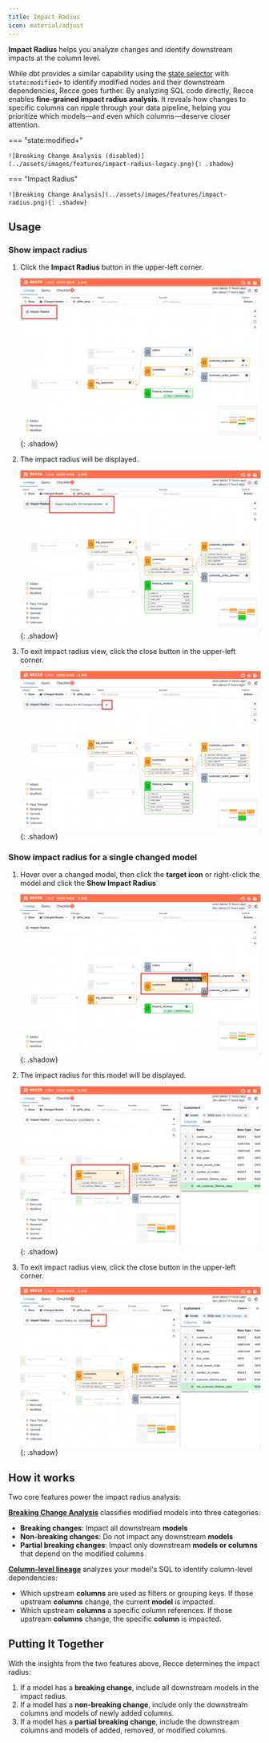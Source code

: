 ```yaml
---
title: Impact Radius
icon: material/adjust
---
```


**Impact Radius** helps you analyze changes and identify downstream impacts at the column level.

While dbt provides a similar capability using the [state selector](https://docs.getdbt.com/reference/node-selection/methods#state) with `state:modified+` to identify modified nodes and their downstream dependencies, Recce goes further. By analyzing SQL code directly, Recce enables **fine-grained impact radius analysis**. It reveals how changes to specific columns can ripple through your data pipeline, helping you prioritize which models—and even which columns—deserve closer attention.


=== "state:modified+"
    
    ![Breaking Change Analysis (disabled)](../assets/images/features/impact-radius-legacy.png){: .shadow}

=== "Impact Radius"
    
    ![Breaking Change Analysis](../assets/images/features/impact-radius.png){: .shadow}



## Usage

### Show impact radius

1. Click the **Impact Radius** button in the upper-left corner.

    ![Impact Radius button highlighted](../assets/images/features/impact-radius-1.png){: .shadow}

1. The impact radius will be displayed.

    ![Impact radius displayed on screen](../assets/images/features/impact-radius-2.png){: .shadow}

1. To exit impact radius view, click the close button in the upper-left corner.
    
    ![Close button for exiting impact radius view](../assets/images/features/impact-radius-3.png){: .shadow}

### Show impact radius for a single changed model

1. Hover over a changed model, then click the **target icon** or right-click the model and click the **Show Impact Radius**

    ![Target icon for showing impact radius of a single model](../assets/images/features/impact-radius-single-1.png){: .shadow}

1. The impact radius for this model will be displayed.

    ![Impact radius for a single model displayed on screen](../assets/images/features/impact-radius-single-2.png){: .shadow}

1. To exit impact radius view, click the close button in the upper-left corner.
    
    ![Close button for exiting single model impact radius view](../assets/images/features/impact-radius-single-3.png){: .shadow}


## How it works

Two core features power the impact radius analysis:

**[Breaking Change Analysis](./breaking-change-analysis.md)** classifies modified models into three categories:

- **Breaking changes**: Impact all downstream **models**
- **Non-breaking changes**: Do not impact any downstream **models**
- **Partial breaking changes**: Impact only downstream **models or columns** that depend on the modified columns

**[Column-level lineage](./column-level-lineage.md)** analyzes your model's SQL to identify column-level dependencies:

- Which upstream **columns** are used as filters or grouping keys. If those upstream **columns** change, the current **model** is impacted.
- Which upstream **columns** a specific column references. If those upstream **columns** change, the specific **column** is impacted.

## Putting It Together

With the insights from the two features above, Recce determines the impact radius:

1. If a model has a **breaking change**, include all downstream models in the impact radius.
1. If a model has a **non-breaking change**, include only the downstream columns and models of newly added columns.
1. If a model has a **partial breaking change**, include the downstream columns and models of added, removed, or modified columns.









